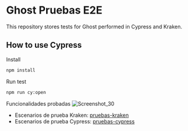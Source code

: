# Ghost Pruebas E2E

This repository stores tests for Ghost performed in Cypress and Kraken.

## How to use Cypress

Install

```bash
npm install
```

Run test

```bash
npm run cy:open
```
Funcionalidades probadas
![Screenshot_30](https://github.com/MISW-pruebas-equipo18/ghost-pruebas-e2e/assets/142247170/7cb11e43-3fa8-4876-9fec-b400d3a69cf1)


* Escenarios de prueba Kraken: [pruebas-kraken](./pruebas-kraken)
* Escenarios de prueba Cypress: [pruebas-cypress](./cypress)
